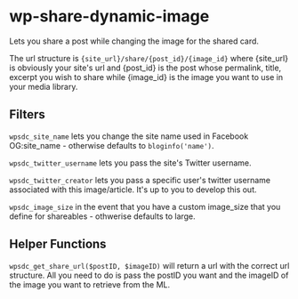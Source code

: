 # wp-share-dynamic-image
Lets you share a post while changing the image for the shared card.

The url structure is `{site_url}/share/{post_id}/{image_id}` where {site_url} is obviously your site's url and {post_id} is the post whose permalink, title, excerpt you wish to share while {image_id} is the image you want to use in your media library.

## Filters
`wpsdc_site_name` lets you change the site name used in Facebook OG:site_name - otherwise defaults to `bloginfo('name')`.

`wpsdc_twitter_username` lets you pass the site's Twitter username.

`wpsdc_twitter_creator` lets you pass a specific user's twitter username associated with this image/article. It's up to you to develop this out.

`wpsdc_image_size` in the event that you have a custom image_size that you define for shareables - othwerise defaults to large.

## Helper Functions
`wpsdc_get_share_url($postID, $imageID)` will return a url with the correct url structure. All you need to do is pass the postID you want and the imageID of the image you want to retrieve from the ML.
